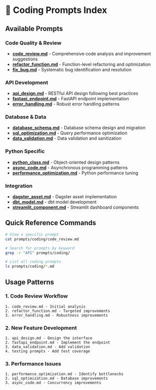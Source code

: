# 🔧 Coding Prompts Index

## Available Prompts

### Code Quality & Review
- **[code_review.md](code_review.md)** - Comprehensive code analysis and improvement suggestions
- **[refactor_function.md](refactor_function.md)** - Function-level refactoring and optimization
- **[fix_bug.md](fix_bug.md)** - Systematic bug identification and resolution

### API Development
- **[api_design.md](api_design.md)** - RESTful API design following best practices
- **[fastapi_endpoint.md](fastapi_endpoint.md)** - FastAPI endpoint implementation
- **[error_handling.md](error_handling.md)** - Robust error handling patterns

### Database & Data
- **[database_schema.md](database_schema.md)** - Database schema design and migration
- **[sql_optimization.md](sql_optimization.md)** - Query performance optimization
- **[data_validation.md](data_validation.md)** - Data validation and sanitization

### Python Specific
- **[python_class.md](python_class.md)** - Object-oriented design patterns
- **[async_code.md](async_code.md)** - Asynchronous programming patterns
- **[performance_optimization.md](performance_optimization.md)** - Python performance tuning

### Integration
- **[dagster_asset.md](dagster_asset.md)** - Dagster asset implementation
- **[dbt_model.md](dbt_model.md)** - dbt model development
- **[streamlit_component.md](streamlit_component.md)** - Streamlit dashboard components

## Quick Reference Commands

```bash
# View a specific prompt
cat prompts/coding/code_review.md

# Search for prompts by keyword  
grep -r "API" prompts/coding/

# List all coding prompts
ls prompts/coding/*.md
```

## Usage Patterns

### 1. Code Review Workflow
```
1. code_review.md - Initial analysis
2. refactor_function.md - Targeted improvements  
3. error_handling.md - Robustness improvements
```

### 2. New Feature Development
```
1. api_design.md - Design the interface
2. fastapi_endpoint.md - Implement the endpoint
3. data_validation.md - Add validation
4. testing prompts - Add test coverage
```

### 3. Performance Issues
```
1. performance_optimization.md - Identify bottlenecks
2. sql_optimization.md - Database improvements
3. async_code.md - Concurrency improvements
```
